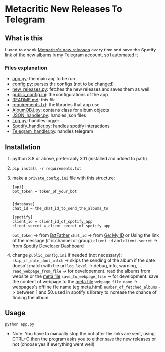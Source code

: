 # Metacritic New Releases To Telegram

## What is this

I used to check [Metacritic's new releases](https://www.metacritic.com/browse/albums/release-date/available/date) every time and save the Spotify link of the new albums in my Telegram account, so I automated it

### Files explanation

- [app.py](/app.py): the main app to be run
- [config.py](/config.py): parses the configs (not to be changed)
- [new_releases.py](/new_releases.py): fetches the new releases and saves them as well
- [public_config.ini](/public_config.ini): the configurations of the app
- [README.md](/README.md): this file
- [requirements.txt](/requirements.txt): the libraries that app use
- [AlbumOBJ.py](/scripts/AlbumOBJ.py): contains class for album objects
- [JSON_handler.py](/scripts/JSON_handler.py): handles json files
- [Log.py](/scripts/Log.py): handles logger
- [Spotify_handler.py](/scripts/Spotify_handler.py): handles spotify interactions
- [Telegram_handler.py](/scripts/Telegram_handler.py): handles telegram

## Installation

1. python 3.8 or above, preferrably 3.11 (installed and added to path)
2. ```pip install -r requirements.txt```
3. make a `private_config.ini` file with this structure:

   ```
   [api]
   bot_token = token_of_your_bot


   [database]
   chat_id = the_chat_id_to_send_the_albums_to

   [spotify]
   client_id = client_id_of_spotify_app
   client_secret = client_secret_of_spotify_app
   ```

   `bot_token` -> from [BotFather](https://t.me/BotFather)
   `chat_id` -> from [Get My ID](https://t.me/getmyid_bot) or Using the link of the message (if is channel or group)
   `client_id` and `client_secret` -> from [Spotify Developer Dashboard](https://developer.spotify.com/dashboard)

4. change `public_config.ini` if needed (not necessary):
   `skip_if_date_dont_match` -> skips the sending of the album if the date doesn't match with the url
   `log_level` -> debug, info, warning, ...
   `read_webpage_from_file` -> for developement. read the albums from website or the [meta file](/meta.html)
   `save_to_webpage_file` -> for development. save the content of webpage to the [meta file](/meta.html)
   `webpage_file_name` -> webpages's offline file name (eg meta.html)
   `number_of_fetched_albums` -> between 1 and 50. used in spotify's library to increase the chance of finding the album

## Usage

```python app.py```

- Note: You have to manually stop the bot after the links are sent, using CTRL+C
   then the program asks you to either save the new releases or not (choose yes if everything went well)
